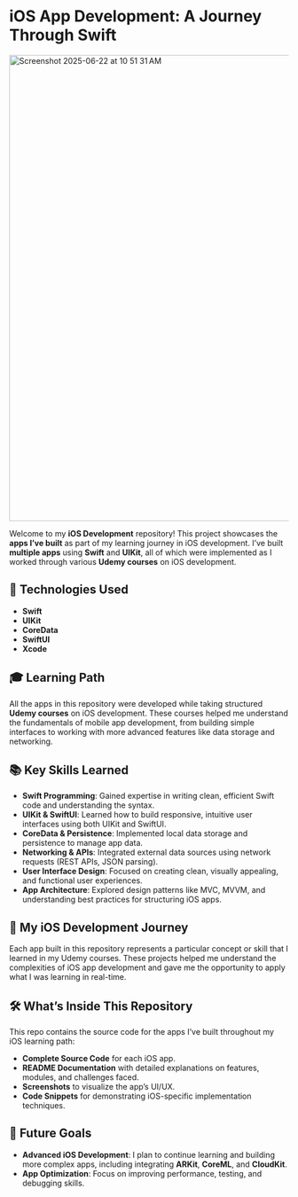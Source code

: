 # iOS App Development: A Journey Through Swift

<img width="841" alt="Screenshot 2025-06-22 at 10 51 31 AM" src="https://github.com/user-attachments/assets/501c98ee-809c-4376-b32d-6d38ae07c489" />

Welcome to my **iOS Development** repository! This project showcases the **apps I’ve built** as part of my learning journey in iOS development. I’ve built **multiple apps** using **Swift** and **UIKit**, all of which were implemented as I worked through various **Udemy courses** on iOS development.

## 🔧 Technologies Used
- **Swift**
- **UIKit**
- **CoreData**
- **SwiftUI**
- **Xcode**

## 🎓 Learning Path
All the apps in this repository were developed while taking structured **Udemy courses** on iOS development. These courses helped me understand the fundamentals of mobile app development, from building simple interfaces to working with more advanced features like data storage and networking.

## 📚 Key Skills Learned
- **Swift Programming**: Gained expertise in writing clean, efficient Swift code and understanding the syntax.
- **UIKit & SwiftUI**: Learned how to build responsive, intuitive user interfaces using both UIKit and SwiftUI.
- **CoreData & Persistence**: Implemented local data storage and persistence to manage app data.
- **Networking & APIs**: Integrated external data sources using network requests (REST APIs, JSON parsing).
- **User Interface Design**: Focused on creating clean, visually appealing, and functional user experiences.
- **App Architecture**: Explored design patterns like MVC, MVVM, and understanding best practices for structuring iOS apps.

## 🚀 My iOS Development Journey
Each app built in this repository represents a particular concept or skill that I learned in my Udemy courses. These projects helped me understand the complexities of iOS app development and gave me the opportunity to apply what I was learning in real-time.

## 🛠️ What’s Inside This Repository
This repo contains the source code for the apps I’ve built throughout my iOS learning path:

- **Complete Source Code** for each iOS app.
- **README Documentation** with detailed explanations on features, modules, and challenges faced.
- **Screenshots** to visualize the app’s UI/UX.
- **Code Snippets** for demonstrating iOS-specific implementation techniques.

## 🌱 Future Goals
- **Advanced iOS Development**: I plan to continue learning and building more complex apps, including integrating **ARKit**, **CoreML**, and **CloudKit**.
- **App Optimization**: Focus on improving performance, testing, and debugging skills.

